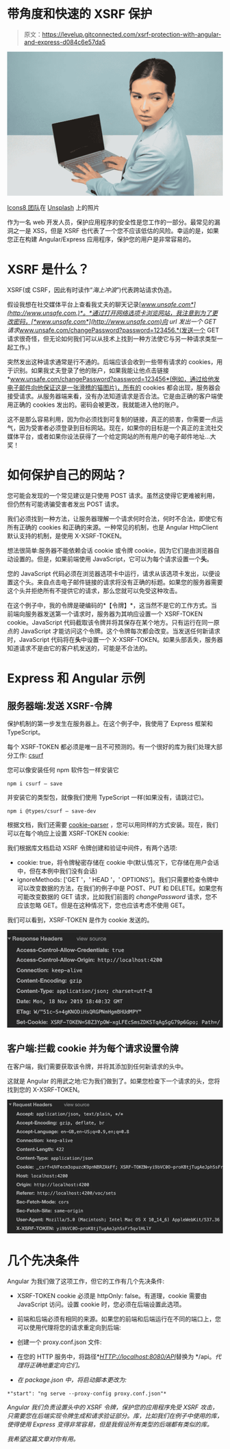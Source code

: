 # 带角度和快速的 XSRF 保护

> 原文：<https://levelup.gitconnected.com/xsrf-protection-with-angular-and-express-d084c6e57da5>

![](img/219828ce2781b55206b4c1c9bf53ca36.png)

[Icons8 团队](https://unsplash.com/@icons8?utm_source=unsplash&utm_medium=referral&utm_content=creditCopyText)在 [Unsplash](https://unsplash.com/s/photos/security-computer?utm_source=unsplash&utm_medium=referral&utm_content=creditCopyText) 上的照片

作为一名 web 开发人员，保护应用程序的安全性是您工作的一部分。最常见的漏洞之一是 XSS，但是 XSRF 也代表了一个您不应该低估的风险。幸运的是，如果您正在构建 Angular/Express 应用程序，保护您的用户是非常容易的。

# XSRF 是什么？

XSRF(或 CSRF，因此有时读作“*海上冲浪*”)代表跨站请求伪造。

假设我想在社交媒体平台上查看我丈夫的聊天记录[*www.unsafe.com*](http://www.unsafe.com.)*。*通过打开网络选项卡浏览网站，我注意到为了更改密码，[*www.unsafe.com*](http://www.unsafe.com)向 url 发出一个 GET 请求*www.unsafe.com/changePassword?password=123456.*(发送一个 GET 请求很奇怪，但无论如何我们可以从技术上找到一种方法使它与另一种请求类型一起工作。)

突然发出这种请求通常是行不通的。后端应该会收到一些带有请求的 cookies，用于识别。如果我丈夫登录了他的账户，如果我能让他点击链接*www.unsafe.com/changePassword?password=123456*(例如，通过给他发电子邮件向他保证这是一张滑稽的猫图片)，所有的 cookies 都会出现，服务器会接受请求。从服务器端来看，没有办法知道请求是否合法。它是由正确的客户端使用正确的 cookies 发出的。密码会被更改，我就能进入他的账户。

这不是那么容易利用，因为你必须找到可复制的链接，真正的损害，你需要一点运气，因为受害者必须登录到目标网站。现在，如果你的目标是一个真正的主流社交媒体平台，或者如果你设法获得了一个给定网站的所有用户的电子邮件地址…大奖！

# 如何保护自己的网站？

您可能会发现的一个常见建议是只使用 POST 请求。虽然这使得它更难被利用，但仍然有可能诱骗受害者发出 POST 请求。

我们必须找到一种方法，让服务器理解一个请求何时合法，何时不合法，即使它有所有正确的 cookies 和正确的来源。一种常见的机制，也是 Angular HttpClient 默认支持的机制，是使用 X-XSRF-TOKEN。

想法很简单:服务器不能依赖会话 cookie 或令牌 cookie，因为它们是由浏览器自动设置的。但是，如果前端使用 JavaScript，它可以为每个请求设置一个**头**。

您的 JavaScript 代码必须在浏览器选项卡中运行，请求从该选项卡发出，以便设置这个头。来自点击电子邮件链接的请求将没有正确的标题。如果您的服务器需要这个头并拒绝所有不提供它的请求，那么您就可以免受这种攻击。

在这个例子中，我的令牌是硬编码的*【令牌】*，这当然不是它的工作方式。当前端向服务器发送第一个请求时，服务器为其响应设置一个 XSRF-TOKEN cookie。JavaScript 代码截取该令牌并将其保存在某个地方。只有运行在同一原点的 JavaScript 才能访问这个令牌。这个令牌每次都会改变。当发送任何新请求时，JavaScript 代码将在**头**中设置一个 X-XSRF-TOKEN。如果头部丢失，服务器知道请求不是由它的客户机发送的，可能是不合法的。

# Express 和 Angular 示例

## 服务器端:发送 XSRF-令牌

保护机制的第一步发生在服务器上。在这个例子中，我使用了 Express 框架和 TypeScript。

每个 XSRF-TOKEN 都必须是唯一且不可预测的。有一个很好的库为我们处理大部分工作: [csurf](https://www.npmjs.com/package/csurf)

您可以像安装任何 npm 软件包一样安装它

```
npm i csurf — save
```

并安装它的类型包，就像我们使用 TypeScript 一样(如果没有，请跳过它)。

```
npm i @types/csurf — save-dev
```

根据文档，我们还需要 [cookie-parser](https://www.npmjs.com/package/cookie-parser) ，您可以用同样的方式安装。现在，我们可以在每个响应上设置 XSRF-TOKEN cookie:

我们根据库文档启动 XSRF 令牌创建和验证中间件，有两个选项:

*   cookie: true，将令牌秘密存储在 cookie 中(默认情况下，它存储在用户会话中，但在本例中我们没有会话)
*   ignoreMethods: ['GET '，' HEAD '，' OPTIONS']。我们只需要检查令牌中可以改变数据的方法，在我们的例子中是 POST、PUT 和 DELETE。如果您有可能改变数据的 GET 请求，比如我们前面的 *changePassword* 请求，您不应该忽略 GET。但是在这种情况下，您也应该考虑不使用 GET。

我们可以看到，XSRF-TOKEN 是作为 cookie 发送的。

![](img/f6dfeb62fadd90cc5a1ae31e1144fc03.png)

## 客户端:拦截 cookie 并为每个请求设置令牌

在客户端，我们需要获取该令牌，并将其添加到任何新请求的头中。

这就是 Angular 的用武之地:它为我们做到了。如果您检查下一个请求的头，您将找到您的 X-XSRF-TOKEN。

![](img/f52517cba05c662cba7ac9b50ccdf96a.png)

# 几个先决条件

Angular 为我们做了这项工作，但它的工作有几个先决条件:

*   XSRF-TOKEN cookie 必须是 httpOnly: false。有道理，cookie 需要由 JavaScript 访问。设置 cookie 时，您必须在后端设置此选项。
*   前端和后端必须有相同的来源。如果您的前端和后端运行在不同的端口上，您可以使用代理将您的请求重定向到后端:
*   创建一个 proxy.conf.json 文件:

*   在您的 HTTP 服务中，将路径*[*HTTP://localhost:8080/API*](http://localhost:8080/api)替换为 */api。*代理将正确地重定向它们。*
*   *在 package.json 中，将启动脚本更改为:*

```
*"start": "ng serve --proxy-config proxy.conf.json"*
```

*Angular 我们负责设置头中的 XSRF 令牌，保护您的应用程序免受 XSRF 攻击，只需要您在后端实现令牌生成和请求验证部分。库，比如我们在例子中使用的库，使得使用 Express 变得非常容易，但是我假设所有类型的后端都有类似的库。*

*我希望这篇文章对你有用。*